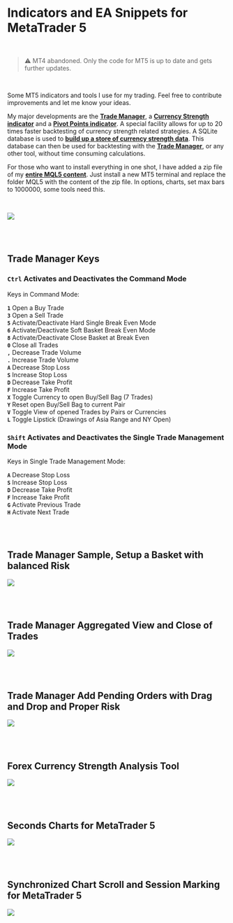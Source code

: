 # Indicators and EA Snippets for MetaTrader 5

<br/>

> :warning: MT4 abandoned. Only the code for MT5 is up to date and gets further updates.

<br/>

Some MT5 indicators and tools I use for my trading. Feel free to contribute improvements and let me know your ideas.

My major developments are the **[Trade Manager](/Trade%20Manager/Trade%20Manager.mq5)**, a **[Currency Strength indicator](/Currency%20Index/CurrencyStrength.mq5)** and a **[Pivot Points indicator](/Pivots/MultiPivots.mq5)**. A special facility allows for up to 20 times faster backtesting of currency strength related strategies. A SQLite database is used to **[build up a store of currency strength data](/EA%20Snippets/CurrencyStrength/CurrencyStrengthWrite3.mq5)**. This database can then be used for backtesting with the **[Trade Manager](/Trade%20Manager/Trade%20Manager.mq5)**, or any other tool, without time consuming calculations.

For those who want to install everything in one shot, I have added a zip file of my **[entire MQL5 content](/MQL5%20Entire%20Content)**. Just install a new MT5 terminal and replace the folder MQL5 with the content of the zip file. In options, charts, set max bars to 1000000, some tools need this.

<br/>

[![](http://img.youtube.com/vi/1ea2rmEVieE/maxresdefault.jpg)](http://www.youtube.com/watch?v=1ea2rmEVieE "MetaTrader 5 Trading Tools")

<br/>
<br/>

## Trade Manager Keys


### <code>Ctrl</code> Activates and Deactivates the Command Mode

   Keys in Command Mode:
   
   **<code>1</code>** Open a Buy Trade<br>
   **<code>3</code>** Open a Sell Trade<br>
   **<code>5</code>** Activate/Deactivate Hard Single Break Even Mode<br>
   **<code>6</code>** Activate/Deactivate Soft Basket Break Even Mode<br>
   **<code>8</code>** Activate/Deactivate Close Basket at Break Even<br>
   **<code>0</code>** Close all Trades<br>
   **<code>,</code>** Decrease Trade Volume<br>
   **<code>.</code>** Increase Trade Volume<br>
   **<code>A</code>** Decrease Stop Loss<br>
   **<code>S</code>** Increase Stop Loss<br>
   **<code>D</code>** Decrease Take Profit<br>
   **<code>F</code>** Increase Take Profit<br>
   **<code>X</code>** Toggle Currency to open Buy/Sell Bag (7 Trades)<br>
   **<code>Y</code>** Reset open Buy/Sell Bag to current Pair<br>
   **<code>V</code>** Toggle View of opened Trades by Pairs or Currencies<br>
   **<code>L</code>** Toggle Lipstick (Drawings of Asia Range and NY Open)<br>

   
### <code>Shift</code> Activates and Deactivates the Single Trade Management Mode

   Keys in Single Trade Management Mode:

   **<code>A</code>** Decrease Stop Loss<br>
   **<code>S</code>** Increase Stop Loss<br>
   **<code>D</code>** Decrease Take Profit<br>
   **<code>F</code>** Increase Take Profit<br>
   **<code>G</code>** Activate Previous Trade<br>
   **<code>H</code>** Activate Next Trade<br>

<br/>
<br/>

## Trade Manager Sample, Setup a Basket with balanced Risk


[![](http://img.youtube.com/vi/IGt1eQA1peg/maxresdefault.jpg)](http://www.youtube.com/watch?v=IGt1eQA1peg "Trade Manager | Setup Basket with balanced Risk")

<br/>
<br/>

## Trade Manager Aggregated View and Close of Trades


[![](http://img.youtube.com/vi/XUngix22JGs/maxresdefault.jpg)](http://www.youtube.com/watch?v=XUngix22JGs "Trade Manager | Trade Manager Aggregated View of Trades")

<br/>
<br/>

## Trade Manager Add Pending Orders with Drag and Drop and Proper Risk


[![](http://img.youtube.com/vi/UVdEPk4fzwE/maxresdefault.jpg)](http://www.youtube.com/watch?v=UVdEPk4fzwE "Trade Manager | Add Pending Orders with Drag and Drop and Proper Risk")

<br/>
<br/>

## Forex Currency Strength Analysis Tool


[![](http://img.youtube.com/vi/g5eWgzQYdiU/maxresdefault.jpg)](http://www.youtube.com/watch?v=g5eWgzQYdiU "Forex Currency Strength Analysis Tool")

<br/>
<br/>

## Seconds Charts for MetaTrader 5


[![](http://img.youtube.com/vi/ElzsQ5niUTk/maxresdefault.jpg)](http://www.youtube.com/watch?v=ElzsQ5niUTk "Seconds Charts for MetaTrader 5")

<br/>
<br/>

## Synchronized Chart Scroll and Session Marking for MetaTrader 5


[![](http://img.youtube.com/vi/tWLcVPxSsCo/maxresdefault.jpg)](http://www.youtube.com/watch?v=tWLcVPxSsCo "Synchronized Chart Scroll and Session Marking for MetaTrader 5")

